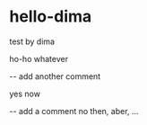 # hello-dima
test by dima

ho-ho whatever


-- add another comment

yes now

-- add a comment
no then, aber, ...
